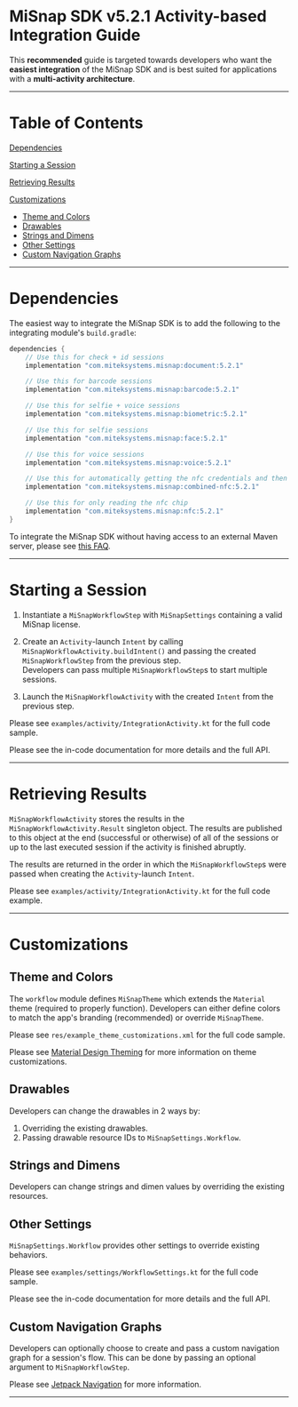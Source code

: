 # MiSnap SDK v5.2.1 Activity-based Integration Guide

This **recommended** guide is targeted towards developers who want the **easiest integration** of the MiSnap SDK and is best suited for applications with a **multi-activity architecture**.

- - - -

# Table of Contents

[Dependencies](#dependencies)

[Starting a Session](#starting-a-session)

[Retrieving Results](#retrieving-results)

[Customizations](#customizations)
* [Theme and Colors](#theme-and-colors)
* [Drawables](#drawables)
* [Strings and Dimens](#strings-and-dimens)
* [Other Settings](#other-settings)
* [Custom Navigation Graphs](#custom-navigation-graphs)

- - - -

# Dependencies

The easiest way to integrate the MiSnap SDK is to add the following to the integrating module's `build.gradle`:

```groovy
dependencies {
    // Use this for check + id sessions
    implementation "com.miteksystems.misnap:document:5.2.1"

    // Use this for barcode sessions
    implementation "com.miteksystems.misnap:barcode:5.2.1"

    // Use this for selfie + voice sessions
    implementation "com.miteksystems.misnap:biometric:5.2.1"

    // Use this for selfie sessions
    implementation "com.miteksystems.misnap:face:5.2.1"

    // Use this for voice sessions
    implementation "com.miteksystems.misnap:voice:5.2.1"

    // Use this for automatically getting the nfc credentials and then reading the chip
    implementation "com.miteksystems.misnap:combined-nfc:5.2.1"

    // Use this for only reading the nfc chip
    implementation "com.miteksystems.misnap:nfc:5.2.1"
}
```

To integrate the MiSnap SDK without having access to an external Maven server, please see [this FAQ](../README.md#how-to-integrate-the-misnap-sdk-without-having-access-to-a-remote-maven-repository).

- - - -

# Starting a Session

1. Instantiate a `MiSnapWorkflowStep` with `MiSnapSettings` containing a valid MiSnap license.

2. Create an `Activity`-launch `Intent` by calling `MiSnapWorkflowActivity.buildIntent()` and passing the created `MiSnapWorkflowStep` from the previous step.  
Developers can pass multiple `MiSnapWorkflowStep`s to start multiple sessions.

3. Launch the `MiSnapWorkflowActivity` with the created `Intent` from the previous step.

Please see `examples/activity/IntegrationActivity.kt` for the full code sample.

Please see the in-code documentation for more details and the full API.

- - - -

# Retrieving Results

`MiSnapWorkflowActivity` stores the results in the `MiSnapWorkflowActivity.Result` singleton object. 
The results are published to this object at the end (successful or otherwise) of all of the sessions or up to the last executed session if the activity is finished abruptly.

The results are returned in the order in which the `MiSnapWorkflowStep`s were passed when creating the `Activity`-launch `Intent`.

Please see `examples/activity/IntegrationActivity.kt` for the full code example.

- - - -

# Customizations

## Theme and Colors

The `workflow` module defines `MiSnapTheme` which extends the `Material` theme (required to properly function). Developers can either define colors to match the app's branding (recommended) or override `MiSnapTheme`. 

Please see `res/example_theme_customizations.xml` for the full code sample.

Please see [Material Design Theming](https://github.com/material-components/material-components-android/tree/1.5.0/docs/theming) for more information on theme customizations.

## Drawables

Developers can change the drawables in 2 ways by:
1. Overriding the existing drawables.
2. Passing drawable resource IDs to `MiSnapSettings.Workflow`.

## Strings and Dimens

Developers can change strings and dimen values by overriding the existing resources.

## Other Settings

`MiSnapSettings.Workflow` provides other settings to override existing behaviors.

Please see `examples/settings/WorkflowSettings.kt` for the full code sample.

Please see the in-code documentation for more details and the full API.

## Custom Navigation Graphs

Developers can optionally choose to create and pass a custom navigation graph for a session's flow. This can be done by passing an optional argument to `MiSnapWorkflowStep`.

Please see [Jetpack Navigation](https://developer.android.com/guide/navigation) for more information.

- - - -
